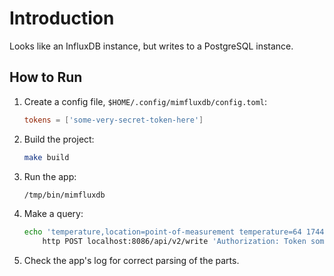 # Introduction

Looks like an InfluxDB instance, but writes to a PostgreSQL instance.

## How to Run

1. Create a config file, `$HOME/.config/mimfluxdb/config.toml`:

    ```toml
    tokens = ['some-very-secret-token-here']
    ```

1. Build the project:

    ```sh
    make build
    ```

1. Run the app:

    ```sh
    /tmp/bin/mimfluxdb
    ```

1. Make a query:

    ```sh
    echo 'temperature,location=point-of-measurement temperature=64 1744806632000000000'|\
        http POST localhost:8086/api/v2/write 'Authorization: Token some-very-secret-token-here'
    ```

1. Check the app's log for correct parsing of the parts.
